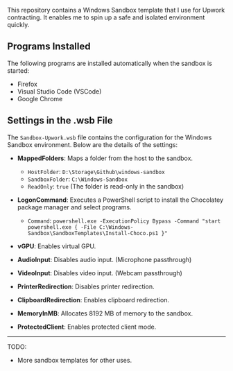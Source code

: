 This repository contains a Windows Sandbox template that I use for Upwork contracting. It enables me to spin up a safe and isolated environment quickly.

## Programs Installed

The following programs are installed automatically when the sandbox is started:
- Firefox
- Visual Studio Code (VSCode)
- Google Chrome

## Settings in the .wsb File

The `Sandbox-Upwork.wsb` file contains the configuration for the Windows Sandbox environment. Below are the details of the settings:

- **MappedFolders**: Maps a folder from the host to the sandbox.
  - `HostFolder`: `D:\Storage\Github\windows-sandbox`
  - `SandboxFolder`: `C:\Windows-Sandbox`
  - `ReadOnly`: `true` (The folder is read-only in the sandbox)

- **LogonCommand**: Executes a PowerShell script to install the Chocolatey package manager and select programs.
  - `Command`: `powershell.exe -ExecutionPolicy Bypass -Command "start powershell.exe { -File C:\Windows-Sandbox\SandboxTemplates\Install-Choco.ps1 }"`

- **vGPU**: Enables virtual GPU.
- **AudioInput**: Disables audio input. (Microphone passthrough)
- **VideoInput**: Disables video input. (Webcam passthrough)
- **PrinterRedirection**: Disables printer redirection.
- **ClipboardRedirection**: Enables clipboard redirection.
- **MemoryInMB**: Allocates 8192 MB of memory to the sandbox.
- **ProtectedClient**: Enables protected client mode.

---

TODO:

- More sandbox templates for other uses.
